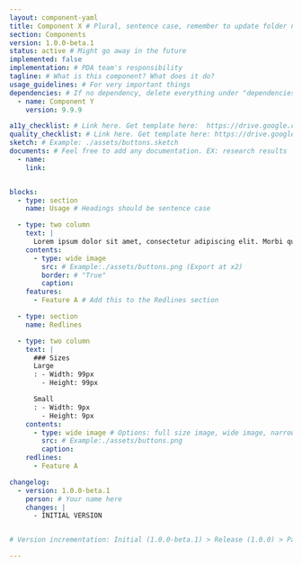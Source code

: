 ```yaml
---
layout: component-yaml
title: Component X # Plural, sentence case, remember to update folder name
section: Components
version: 1.0.0-beta.1
status: active # Might go away in the future
implemented: false
implementation: # PDA team's responsibility
tagline: # What is this component? What does it do?
usage_guidelines: # For very important things
dependencies: # If no dependency, delete everything under "dependencies" including "- name:" and "version:"
  - name: Component Y
    version: 9.9.9

a11y_checklist: # Link here. Get template here:  https://drive.google.com/drive/u/1/folders/0B7rSuWUVXiuLa3R5RjRCN0lBTlE
quality_checklist: # Link here. Get template here: https://drive.google.com/drive/u/1/folders/0BzkpkUHeUdjKMElFb0xDYkp1Ykk
sketch: # Example: ./assets/buttons.sketch
documents: # Feel free to add any documentation. EX: research results
  - name:
    link:


blocks:
  - type: section
    name: Usage # Headings should be sentence case

  - type: two column
    text: |
      Lorem ipsum dolor sit amet, consectetur adipiscing elit. Morbi quis tincidunt dolor. Curabitur dignissim orci facilisis erat imperdiet, vel malesuada neque rhoncus. Sed congue venenatis lectus in rutrum.
    contents:
      - type: wide image
        src: # Example:./assets/buttons.png (Export at x2)
        border: # "True"
        caption:
    features:
      - Feature A # Add this to the Redlines section

  - type: section
    name: Redlines

  - type: two column
    text: |
      ### Sizes
      Large
      : - Width: 99px
        - Height: 99px

      Small
      : - Width: 9px
        - Height: 9px
    contents:
      - type: wide image # Options: full size image, wide image, narrow image (to be confirmed with Parker)
        src: # Example:./assets/buttons.png
        caption:
    redlines:
      - Feature A

changelog:
  - version: 1.0.0-beta.1
    person: # Your name here
    changes: |
      - INITIAL VERSION


# Version incrementation: Initial (1.0.0-beta.1) > Release (1.0.0) > Patch (1.0.1) > Beta (2.0.0-beta.1) > Release (2.0.0)

---
```

